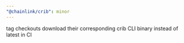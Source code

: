 ```yaml
---
"@chainlink/crib": minor
---
```


tag checkouts download their corresponding crib CLI binary instead of latest in CI
